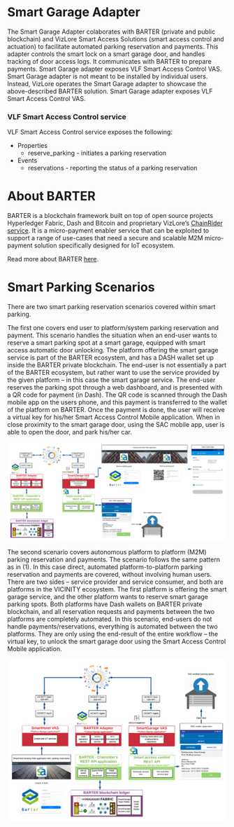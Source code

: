 # Smart Garage Adapter

The Smart Garage Adapter colaborates with BARTER (private and public blockchain) and VizLore Smart Access Solutions (smart access control and actuation) to facilitate automated parking reservation and payments. This adapter controls the smart lock on a smart garage door, and handles tracking of door access logs. It communicates with BARTER to prepare payments. Smart Garage adapter exposes VLF Smart Access Control VAS. Smart Garage adapter is not meant to be installed by individual users. Instead, VizLore operates the Smart Garage adapter to showcase the above-described BARTER solution. Smart Garage adapter exposes VLF Smart Access Control VAS. 

### VLF Smart Access Control service

VLF Smart Access Control service exposes the following:

* Properties
	* reserve_parking - initiates a parking reservation
* Events
	* reservations - reporting the status of a parking reservation
  
 # About BARTER 

BARTER is a blockchain framework built on top of open source projects Hyperledger Fabric, Dash and Bitcoin and proprietary VizLore’s [ChainRider service](https://chainrider.io/). It is a micro-payment enabler service that can be exploited to support a range of use-cases that need a secure and scalable M2M micro-payment solution specifically designed for IoT ecosystem.

Read more about BARTER [here](https://github.com/vicinityh2020/vicinity-adapter-barter).

# Smart Parking Scenarios

There are two smart parking reservation scenarios covered within smart parking. 

The first one covers end user to platform/system parking reservation and payment. This scenario handles the situation when an end-user wants to reserve a smart parking spot at a smart garage, equipped with smart access automatic door unlocking. The platform offering the smart garage service is part of the BARTER ecosystem, and has a DASH wallet set up inside the BARTER private blockchain. The end-user is not essentially a part of the BARTER ecosystem, but rather want to use the service provided by the given platform – in this case the smart garage service. The end-user reserves the parking spot through a web dashboard, and is presented with a QR code for payment (in Dash). The QR code is scanned through the Dash mobile app on the users phone, and this payment is transferred to the wallet of the platform on BARTER. Once the payment is done, the user will receive a virtual key for his/her Smart Access Control Mobile application. When in close proximity to the smart garage door, using the SAC mobile app, user is able to open the door, and park his/her car. 

![Scenario 1 - Architecture](architecture/Scenario1.png)

The second scenario covers autonomous platform to platform (M2M) parking reservation and payments. The scenario follows the same pattern as in (1). In this case direct, automated platform-to-platform parking reservation and payments are covered, without involving human users. There are two sides – service provider and service consumer, and both are platforms in the VICINITY ecosystem. The first platform is offering the smart garage service, and the other platform wants to reserve smart garage parking spots. Both platforms have Dash wallets on BARTER private blockchain, and all reservation requests and payments between the two platforms are completely automated. In this scenario, end-users do not handle payments/reservations, everything is automated between the two platforms. They are only using the end-result of the entire workflow – the virtual key, to unlock the smart garage door using the  Smart Access Control Mobile application.

![Scenario 2 - Architecture](architecture/Scenario2.png)


